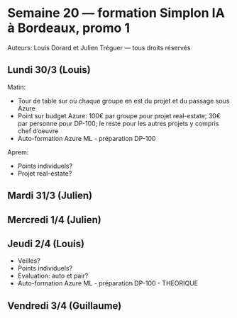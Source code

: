 # Semaine 20 — formation Simplon IA à Bordeaux, promo 1

Auteurs: Louis Dorard et Julien Tréguer — tous droits réservés

## Lundi 30/3 (Louis)

Matin:
* Tour de table sur où chaque groupe en est du projet et du passage sous Azure
* Point sur budget Azure: 100€ par groupe pour projet real-estate; 30€ par personne pour DP-100; le reste pour les autres projets y compris chef d’oeuvre
* Auto-formation Azure ML - préparation DP-100

Aprem:
* Points individuels?
* Projet real-estate?

## Mardi 31/3 (Julien)

## Mercredi 1/4 (Julien)

## Jeudi 2/4 (Louis)

* Veilles?
* Points individuels?
* Evaluation: auto et pair?
* Auto-formation Azure ML - préparation DP-100 - THEORIQUE

## Vendredi 3/4 (Guillaume)